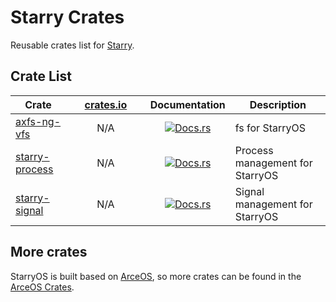 # Starry Crates

Reusable crates list for [Starry](https://github.com/Starry-OS/StarryOS).

## Crate List

| Crate | &nbsp;&nbsp;&nbsp;&nbsp;&nbsp;[crates.io](crates.io)&nbsp;&nbsp;&nbsp;&nbsp;&nbsp; | Documentation | Description |
|----|:--:|:--:|----|
| [axfs-ng-vfs](https://github.com/Starry-OS/axfs-ng-vfs) | N/A | [![Docs.rs](https://img.shields.io/badge/docs-pages-green)](https://Starry-OS.github.io/axfs-ng-vfs) | fs for StarryOS|
| [starry-process](https://github.com/Starry-OS/starry-process) | N/A | [![Docs.rs](https://img.shields.io/badge/docs-pages-green)](https://Starry-OS.github.io/starry-process) | Process management for StarryOS |. |
| [starry-signal](https://github.com/Starry-OS/starry-signal) | N/A | [![Docs.rs](https://img.shields.io/badge/docs-pages-green)](https://Starry-OS.github.io/axsignal) | Signal management for StarryOS|

## More crates

StarryOS is built based on [ArceOS](https://github.com/arceos-org/arceos), so more crates can be found in the [ArceOS Crates](https://github.com/arceos-org/arceos-crates).
